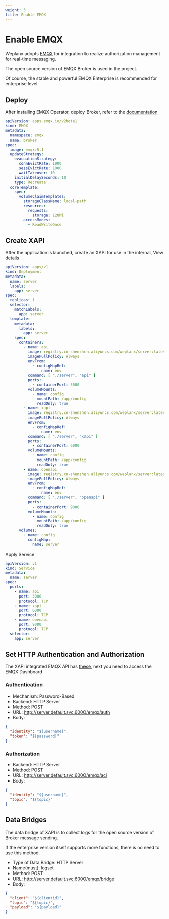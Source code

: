 ```yaml
---
weight: 3
title: Enable EMQX
---
```


# Enable EMQX

Weplanx adopts [EMQX](https://www.emqx.io/) for integration to realize authorization management for real-time messaging.

The open source version of EMQX Broker is used in the project.

Of course, the stable and powerful EMQX Enterprise is recommended for enterprise level.

## Deploy

After installing EMQX Operator, deploy Broker, refer to the [documentation](https://docs.emqx.com/en/emqx-operator/latest/getting-started/getting-started.html)

```yaml
apiVersion: apps.emqx.io/v2beta1
kind: EMQX
metadata:
  namespace: emqx
  name: broker
spec:
  image: emqx:5.1
  updateStrategy:
    evacuationStrategy:
      connEvictRate: 1000
      sessEvictRate: 1000
      waitTakeover: 10
    initialDelaySeconds: 10
    type: Recreate
  coreTemplate:
    spec:
      volumeClaimTemplates:
        storageClassName: local-path
        resources:
          requests:
            storage: 128Mi
        accessModes:
          - ReadWriteOnce
```

## Create XAPI

After the application is launched, create an XAPI for use in the internal, View [details](/docs/1-guide/2-deployment/#create-app)

```yaml
apiVersion: apps/v1
kind: Deployment
metadata:
  name: server
  labels:
    app: server
spec:
  replicas: 1
  selector:
    matchLabels:
      app: server
  template:
    metadata:
      labels:
        app: server
    spec:
      containers:
        - name: api
          image: registry.cn-shenzhen.aliyuncs.com/weplanx/server:latest
          imagePullPolicy: Always
          envFrom:
            - configMapRef:
                name: env
          command: [ "./server", "api" ]
          ports:
            - containerPort: 3000
          volumeMounts:
            - name: config
              mountPath: /app/config
              readOnly: true
        - name: xapi
          image: registry.cn-shenzhen.aliyuncs.com/weplanx/server:latest
          imagePullPolicy: Always
          envFrom:
            - configMapRef:
                name: env
          command: [ "./server", "xapi" ]
          ports:
            - containerPort: 6000
          volumeMounts:
            - name: config
              mountPath: /app/config
              readOnly: true
        - name: openapi
          image: registry.cn-shenzhen.aliyuncs.com/weplanx/server:latest
          imagePullPolicy: Always
          envFrom:
            - configMapRef:
                name: env
          command: [ "./server", "openapi" ]
          ports:
            - containerPort: 9000
          volumeMounts:
            - name: config
              mountPath: /app/config
              readOnly: true
      volumes:
        - name: config
          configMap:
            name: server
```

Apply Service

```yaml
apiVersion: v1
kind: Service
metadata:
  name: server
spec:
  ports:
    - name: api
      port: 3000
      protocol: TCP
    - name: xapi
      port: 6000
      protocol: TCP
    - name: openapi
      port: 9000
      protocol: TCP
  selector:
    app: server
```

## Set HTTP Authentication and Authorization

The XAPI integrated EMQX API has [these](/en/docs/6-xapi/1-emqx/), next you need to access the EMQX Dashboard

### Authentication

- Mechanism: Password-Based
- Backend: HTTP Server
- Method: POST
- URL: http://server.default.svc:6000/emqx/auth
- Body:

```json
{
  "identity": "${username}",
  "token": "${password}"
}
```

### Authorization

- Backend: HTTP Server
- Method: POST
- URL: http://server.default.svc:6000/emqx/acl
- Body:

```json
{
  "identity": "${username}",
  "topic": "${topic}"
}
```

## Data Bridges

The data bridge of XAPI is to collect logs for the open source version of Broker message sending. 

If the enterprise version itself supports more functions, there is no need to use this method.

- Type of Data Bridge: HTTP Server
- Name(must): logset
- Method: POST
- URL: http://server.default.svc:6000/emqx/bridge
- Body:

```json
{
  "client": "${clientid}",
  "topic": "${topic}",
  "payload": "${payload}"
}
```
